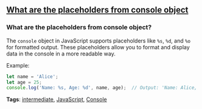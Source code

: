 ## [What are the placeholders from console object](#what-are-the-placeholders-from-console-object)

### What are the placeholders from console object?

The `console` object in JavaScript supports placeholders like `%s`, `%d`, and `%o` for formatted output. These placeholders allow you to format and display data in the console in a more readable way.

Example:

```javascript
let name = 'Alice';
let age = 25;
console.log('Name: %s, Age: %d', name, age);  // Output: 'Name: Alice, Age: 25'
```

**Tags**: [intermediate](./level/intermediate), [JavaScript](./theme/javascript), [Console](./theme/console)


